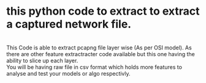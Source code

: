 # this python code to extract to extract a captured network file.
<br>
This Code is able to extract pcapng file layer wise (As per OSI model).
As there are other feature extractracter code available but this one having the ability to slice up each layer.
<br>
You will be having raw file in csv format which holds more features to analyse and test your models or algo respectivly.
